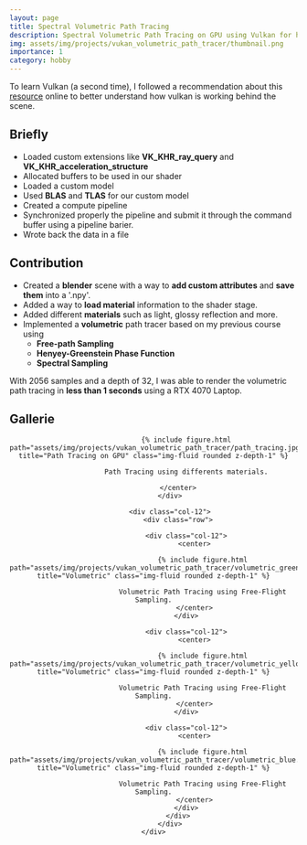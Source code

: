 ```yaml
---
layout: page
title: Spectral Volumetric Path Tracing
description: Spectral Volumetric Path Tracing on GPU using Vulkan for homogeneous media
img: assets/img/projects/vukan_volumetric_path_tracer/thumbnail.png
importance: 1
category: hobby
---
```


To learn Vulkan (a second time), I followed a recommendation about this [resource](https://nvpro-samples.github.io/vk_mini_path_tracer/index.html) online to better understand how vulkan is working behind the scene. 


## Briefly
* Loaded custom extensions like **VK_KHR_ray_query** and **VK_KHR_acceleration_structure**
* Allocated buffers to be used in our shader
* Loaded a custom model
* Used **BLAS** and **TLAS** for our custom model
* Created a compute pipeline 
* Synchronized properly the pipeline and submit it through the command buffer using a pipeline barier.
* Wrote back the data in a file

## Contribution
* Created a **blender** scene with a way to **add custom attributes** and **save them** into a '.npy'.
* Added a way to **load material** information to the shader stage.
* Added different **materials** such as light, glossy reflection and more.
* Implemented a **volumetric** path tracer based on my previous course using 
    * **Free-path Sampling**
    * **Henyey-Greenstein Phase Function**
    * **Spectral Sampling**

With 2056 samples and a depth of 32, I was able to render the volumetric path tracing in **less than 1 seconds** using a RTX 4070 Laptop.

## Gallerie

<center>
    <div class="row">
            <div class="col-12">
                <center>

                    {% include figure.html path="assets/img/projects/vukan_volumetric_path_tracer/path_tracing.jpg" title="Path Tracing on GPU" class="img-fluid rounded z-depth-1" %}

                    Path Tracing using differents materials.

                </center>
            </div>

            <div class="col-12">
                <div class="row">

                    <div class="col-12">
                        <center>

                            {% include figure.html path="assets/img/projects/vukan_volumetric_path_tracer/volumetric_green.png" title="Volumetric" class="img-fluid rounded z-depth-1" %}
                            
                            Volumetric Path Tracing using Free-Flight Sampling.
                        </center>
                    </div>

                    <div class="col-12">
                        <center>

                            {% include figure.html path="assets/img/projects/vukan_volumetric_path_tracer/volumetric_yellow.png" title="Volumetric" class="img-fluid rounded z-depth-1" %}
                            
                            Volumetric Path Tracing using Free-Flight Sampling.
                        </center>
                    </div>

                    <div class="col-12">
                        <center>

                            {% include figure.html path="assets/img/projects/vukan_volumetric_path_tracer/volumetric_blue.png" title="Volumetric" class="img-fluid rounded z-depth-1" %}
                            
                            Volumetric Path Tracing using Free-Flight Sampling.
                        </center>
                    </div>
                </div>
            </div>
    </div>
</center>